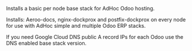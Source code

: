 Installs a basic per node base stack for AdHoc Odoo hosting. 

Installs: Aeroo-docs, nginx-dockprox and postfix-dockprox on every node for use with AdHoc simple and multiple Odoo ERP stacks.

If you need Google Cloud DNS public A record IPs for each Odoo use the DNS enabled base stack version.
